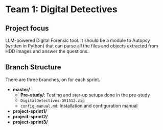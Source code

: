 # Team 1: Digital Detectives 
## Project focus 
LLM-powered Digital Forensic tool. It should be a module to Autopsy (written in Python) that can parse all the files and objects extracted from HDD images and answer the questions.

## Branch Structure
There are three branches, on for each sprint.

- **master/**
  - **Pre-study/**: Testing and star-up setups done in the pre-study
  - `DigitalDetectives-DV1512.zip`
  - `config_manual.md`: Installation and configuration manual
- **project-sprint1/**
- **project-sprint2/**
- **project-sprint3/**
